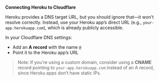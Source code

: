 
**Connecting Heroku to Cloudflare**

Heroku provides a DNS target URL, but you should ignore that—it won't resolve correctly. Instead, use your Heroku app’s direct URL (e.g., `your-app.herokuapp.com`), which is already publicly accessible.

In your Cloudflare DNS settings:

- Add an **A record** with the name `@`
- Point it to the Heroku app’s URL

> Note: If you're using a custom domain, consider using a **CNAME** record pointing to `your-app.herokuapp.com` instead of an A record, since Heroku apps don’t have static IPs.